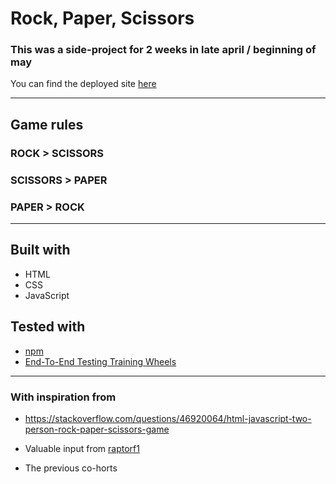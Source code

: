 # Rock, Paper, Scissors

### This was a side-project for 2 weeks in late april / beginning of may

You can find the deployed site [here](https://rock-paper-scissors-carrosen.netlify.com/)

---

## Game rules
### ROCK > SCISSORS
### SCISSORS > PAPER
### PAPER > ROCK

---

## Built with
* HTML
* CSS
* JavaScript

## Tested with
* [npm](https://www.npmjs.com/)
* [End-To-End Testing Training Wheels](https://www.npmjs.com/package/e2e_training_wheels)


---

### With inspiration from

* https://stackoverflow.com/questions/46920064/html-javascript-two-person-rock-paper-scissors-game

* Valuable input from [raptorf1](https://github.com/raptorf1)

* The previous co-horts
